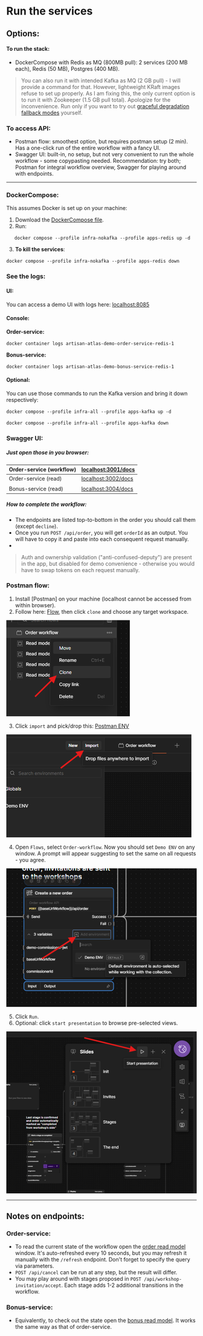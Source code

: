 # Run the services
## Options:
#### To run the stack:
- DockerCompose with Redis as MQ (800MB pull): 2 services (200 MB each), Redis (50 MB), Postgres (400 MB).

> You can also run it with intended Kafka as MQ (2 GB pull) - I will provide a command for that. However, lightweight KRaft images refuse to set up properly. As I am fixing this, the only current option is to run it with Zookeeper (1.5 GB pull total). Apologize for the inconvenience.
>Run only if you want to try out [graceful degradation fallback modes](./kafka-failure-mode.md) yourself.

### To access API: 
- Postman flow: smoothest option, but requires postman setup (2 min). Has a one-click run of the entire workflow with a fancy UI.
- Swagger UI: built-in, no setup, but not very convenient to run the whole workflow - some copypasting needed.
Recommendation: try both; Postman for integral workflow overview, Swagger for playing around with endpoints.

------------
### DockerCompose:

This assumes Docker is set up on your machine:
1. Download the [DockerCompose file](../docker-compose.yaml).
2. Run:
```
   docker compose --profile infra-nokafka --profile apps-redis up -d
```

3. **To kill the services**:
```
docker compose --profile infra-nokafka --profile apps-redis down
```

### See the logs:
#### UI:
You can access a demo UI with logs here:
[localhost:8085](http://localhost:8085)

#### Console:
**Order-service:**
```
docker container logs artisan-atlas-demo-order-service-redis-1
```

**Bonus-service:**
```
docker container logs artisan-atlas-demo-bonus-service-redis-1
```


#### Optional:
You can use those commands to run the Kafka version and bring it down respectively:

```
docker compose --profile infra-all --profile apps-kafka up -d
```

```
docker compose --profile infra-all --profile apps-kafka down
```

### Swagger UI:

##### Just open those in you browser:

| Order-service (workflow) | [localhost:3001/docs](http://localhost:3001/docs) |
| ------------------------ | ------------------------------------------ |
| Order-service (read)     | [localhost:3002/docs](http://localhost:3001/docs) |
|                          |                                            |
| Bonus-service (read)     | [localhost:3004/docs](http://localhost:3004/docs) |

##### How to complete the workflow:
- The endpoints are listed top-to-bottom in the order you should call them (except `decline`).
- Once you run `POST /api/order`, you will get `orderId` as an output. You will have to copy it and paste into each consequent request manually.
- 



> Auth and ownership validation ("anti-confused-deputy") are present in the app, but disabled for demo convenience - otherwise you would have to swap tokens on each request manually.

### Postman flow:

1. Install [Postman] on your machine (localhost cannot be accessed from within browser).
2. Follow here: [Flow](https://www.postman.com/artisan-atlas/artisan-atlas/flow/68c39dacd0954f00138c7fa7), then click `clone` and choose any target workspace.

![Clone](../../assets/flow-clone.png)

3. Click `import` and pick/drop this: [Postman ENV](../../assets/Demo-ENV.postman_environment.json)

![Import](../../assets/env-import.png)

4. Open `Flows`, select `Order-workflow`. Now you should set `Demo ENV` on any window. A prompt will appear suggesting to set the same on all requests - you agree.

![Set](../../assets/set-env.png)

5. Click `Run`.
6. Optional: click `start presentation` to browse pre-selected views.

![Start-presentation](../../assets/start-presentation.png)

------------
## Notes on endpoints:

### Order-service:
- To read the current state of the workflow open the [order read model](http://localhost:3001/docs) window. It's auto-refreshed every 10 seconds, but you may refresh it manually with the `/refresh` endpoint. Don't forget to specify the query via parameters.
- `POST /api/cancel` can be run at any step, but the result will differ. 
-  You may play around with stages proposed in `POST /api/workshop-invitation/accept`. Each stage adds 1-2 additional transitions in the workflow.
### Bonus-service:
- Equivalently, to check out the state open the [bonus read model](localhost:3004/docs). It works the same way as that of order-service.
